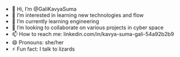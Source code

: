 - 👋 Hi, I’m @GaliKavyaSuma
- 👀 I’m interested in learning new technologies and flow
- 🌱 I’m currently learning engineering
- 💞️ I’m looking to collaborate on various projects in cyber space
- 📫 How to reach me: linkedin.com/in/kavya-suma-gali-54a92b2b9
- 😄 Pronouns: she/her
- ⚡ Fun fact: I talk to lizards

<!---
GaliKavyaSuma/GaliKavyaSuma is a ✨ special ✨ repository because its `README.md` (this file) appears on your GitHub profile.
You can click the Preview link to take a look at your changes.
--->
